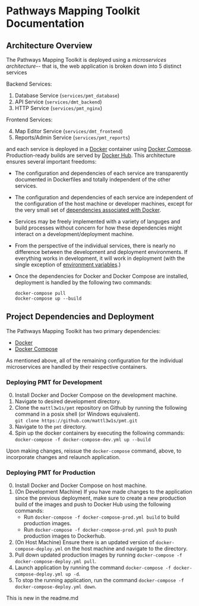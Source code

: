 # Pathways Mapping Toolkit Documentation

## Architecture Overview

The Pathways Mapping Toolkit is deployed using a _microservices architecture_-- that is, the web application is broken down into 5 distinct services

Backend Services:

1. Database Service (`services/pmt_database`)
2. API Service (`services/dmt_backend`)
3. HTTP Service (`services/pmt_nginx`)

Frontend Services:

4. Map Editor Service (`services/dmt_frontend`)
5. Reports/Admin Service (`services/pmt_reports`)

and each service is deployed in a [Docker](https://www.docker.com/) container using [Docker Compose](https://docs.docker.com/compose/). Production-ready builds are served by [Docker Hub](https://hub.docker.com/). This architecture ensures several important freedoms:

- The configuration and dependencies of each service are transparently documented in Dockerfiles and totally independent of the other services.
- The configuration and dependencies of each service are independent of the configuration of the host machine or developer machines, except for the very small set of [dependencies associated with Docker](#project-dependencies).
- Services may be freely implemented with a variety of languges and build processes without concern for how these dependencies might interact on a development/deployment machine.
- From the perspective of the individual services, there is nearly no difference between the development and deployment environments. If everything works in development, it will work in deployment (with the single exception of [environment variables](#environment-variables).)
- Once the dependencies for Docker and Docker Compose are installed, deployment is handled by the following two commands:

  `docker-compose pull`  
   `docker-compose up --build`

## Project Dependencies and Deployment

The Pathways Mapping Toolkit has two primary dependencies:

- [Docker](http://www.docker.com)
- [Docker Compose](http://docs.docker.com/compose)

As mentioned above, all of the remaining configuration for the individual microservices are handled by their respective containers.

### Deploying PMT for Development

0. Install Docker and Docker Compose on the development machine.
1. Navigate to desired development directory.
1. Clone the `mattl3w1s/pmt` repository on Github by running the following command in a posix shell (or Windows equivalent).  
   `git clone https://github.com/mattl3w1s/pmt.git`
1. Navigate to the `pmt` directory.
1. Spin up the docker containers by executing the following commands:  
   `docker-compose -f docker-compose-dev.yml up --build`

Upon making changes, reissue the `docker-compose` command, above, to incorporate changes and relaunch application.

### Deploying PMT for Production

0. Install Docker and Docker Compose on host machine.
1. (On Development Machine) If you have made changes to the application since the previous deployment, make sure to create a new production build of the images and push to Docker Hub using the following commands:
   - Run `docker-compose -f docker-compose-prod.yml build` to build production images.
   - Run `docker-compose -f docker-compose-prod.yml push` to push production images to Dockerhub.
1. (On Host Machine) Ensure there is an updated version of `docker-compose-deploy.yml` on the host machine and navigate to the directory.
1. Pull down updated production images by running `docker-compose -f docker-compose-deploy.yml pull`.
1. Launch application by running the command `docker-compose -f docker-compose-deploy.yml up -d`.
1. To stop the running application, run the command `docker-compose -f docker-compose-deploy.yml down`.

This is new in the readme.md
